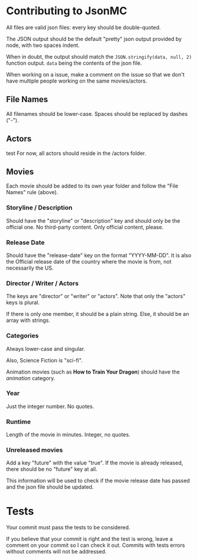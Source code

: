 # Contributing to JsonMC

All files are valid json files: every key should be double-quoted.

The JSON output should be the default "pretty" json output provided by node, with two spaces indent.

When in doubt, the output should match the `JSON.stringify(data, null, 2)` function output. `data` being the contents of the json file.

When working on a issue, make a comment on the issue so that we don't have multiple people working on the same movies/actors.

## File Names

All filenames should be lower-case. Spaces should be replaced by dashes ("-").

## Actors
test
For now, all actors should reside in the /actors folder.

## Movies

Each movie should be added to its own year folder and follow the "File Names" rule (above).

### Storyline / Description

Should have the "storyline" or "description" key and should only be the official one. No third-party content. Only official content, please.

### Release Date

Should have the "release-date" key on the format "YYYY-MM-DD". It is also the Official release date of the country where the movie is from, not necessarily the US.

### Director / Writer / Actors

The keys are "director" or "writer" or "actors". Note that only the "actors" keys is plural.

If there is only one member, it should be a plain string. Else, it should be an array with strings.

### Categories

Always lower-case and singular.

Also, Science Fiction is "sci-fi".

Animation movies (such as **How to Train Your Dragon**) should have the _animation_ category.

### Year

Just the integer number. No quotes.

### Runtime

Length of the movie in minutes. Integer, no quotes.

### Unreleased movies

Add a key "future" with the value "true". If the movie is already released, there should be no "future" key at all.

This information will be used to check if the movie release date has passed and the json file should be updated.

# Tests

Your commit must pass the tests to be considered.

If you believe that your commit is right and the test is wrong, leave a comment on your commit so I can check it out. Commits with tests errors without comments will not be addressed.
